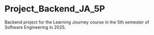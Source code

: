 # Project_Backend_JA_5P
Backend project for the Learning Journey course in the 5th semester of Software Engineering in 2025.
